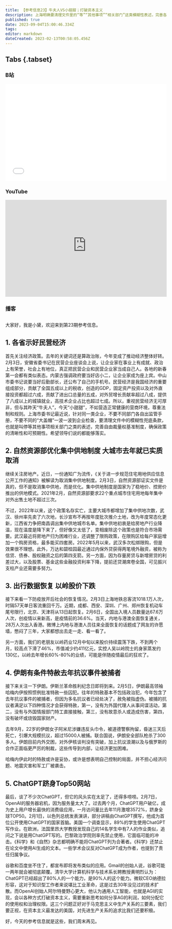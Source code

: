 ```yaml
---
title: 【参考信息23】牛夫人VS小甜甜；打破资本主义
description: 上海明确要清理文件里的“等”“其他事项”“相关部门”这类模糊性表述，完善各领域自由裁量权基准制度。这是好事儿，但不应该只限于营商环境上。另外就在本期要做好的时候，微软发布了集成 ChatGPT 的新版搜索引擎。而OpenAI的创始人还有更大的野心：打破资本主义。
published: true
date: 2023-09-04T15:00:46.334Z
tags: 
editor: markdown
dateCreated: 2023-02-13T00:58:05.456Z
---
```


## Tabs {.tabset}
### B站
<div style="position: relative; padding: 30% 45%;">
<iframe style="position: absolute; width: 100%; height: 100%; left: 0; top: 0;" src="//player.bilibili.com/player.html?&bvid=BV14y4y1Q78Y&page=1&as_wide=1&high_quality=1&danmaku=1&autoplay=0" scrolling="no" border="0" frameborder="no" framespacing="0" allowfullscreen="true"></iframe>
</div>

### YouTube
<div style="position: relative; padding: 30% 45%;">
<iframe style="position: absolute; top: 0; left: 0; width: 100%; height: 100%;" src="https://www.youtube-nocookie.com/embed/t4Q0e0y80v0" title="YouTube video player" frameborder="0" allow="accelerometer; autoplay; clipboard-write; encrypted-media; gyroscope; picture-in-picture" allowfullscreen></iframe>
</div>
  
### 播客
<div class="podcast-player"></div>

## 

大家好，我是小黛，欢迎来到第23期参考信息。

## 1. 各省示好民营经济

首先关注经济政策。去年的关键词还是算政治账，今年变成了推动经济整体好转。2月3日，安徽省委书记在民营企业座谈会上说，让企业家在事业上有成就、政治上有荣誉，社会上有地位，真正把民营企业和民营企业家当成自己人。各地的新春第一会都有类似表态。内蒙古强调政府要当好店小二，让企业家成为座上宾。中山市委书记说要当好后勤部长，还公布了自己的手机号。民营经济是我国经济的重要组成部分，贡献了全国五成以上的税收，创造的GDP，固定资产投资以及对外直接投资都超过六成，贡献了进出口总量的五成，对外贸增长贡献率超过八成，提供了八成以上的城镇就业，高技术企业占比也超过七成。所以，重视民营经济无可厚非，但与其昨天“牛夫人”，今天“小甜甜”，不如营造正常健康的营商环境，尊重法制和规则。上海市委书记最近说，针对同一类企业，不要不同部门各自出监管手册，不要不同的“大盖帽”一波一波到企业检查，要清理文件中的模糊性兜底条款，也就是叫停等其他事项相关部门之类的表述，完善自由裁量权基准制度，确保政策的清晰性和可预期性。希望领导们说的都能够落实。

## 2. 自然资源部优化集中供地制度 大城市去年就已实质取消

继续关注房地产。近日，一份通知广为流传，《关于进一步规范住宅用地供应信息公开工作的通知》被解读为取消集中供地制度。2月3日，自然资源部证实文件是真的，但不是取消集中供地，而是优化。集中供地制度是国家为了稳地价、控房价推出的供地模式。2021年2月，自然资源部要求22个重点城市住宅用地每年集中对外出售土地不超过三次。

不过，2022年以来，这个政策名存实亡，主要大城市都增加了集中供地次数，武汉、徐州率先卖了六次地，长沙宣布不再按年度批次推介土地，改为年度常态化更新，江西省力争把南昌调出集中供地城市名单。集中供地初衷是给房地产行业降温，现在温度是降下来了，但好像又太低了，变相废除这个政策也是符合市场需要。武汉最近将房地产归为困难行业，还调整了限购政策，在限购区给每户家庭增加一个购房资格，最多能买四套房。2022年5月以来，武汉多次松绑限购，但是效果很不理想。此外，万达和碧桂园最近通过内保外贷获得两笔境外融资，被称为信贷、债券、股权融资之后的第四支箭。另一方面，因为存量房贷与新增房贷的利差过大，以及股票、基金这些金融投资利率下降，提前还贷潮席卷全国，可见振兴支柱产业还需要多努力。

## 3. 出行数据恢复 以岭股价下跌

接下来看一下防疫放开后社会的恢复情况。2月3日上海地铁总客流1018.1万人次，时隔57天单日客流重回千万。近期，成都、西安、深圳、广州、郑州恢复机动车尾号限行，北京、天津将从13日起恢复。2月6日，全国出入境人员数量达67.6万人次，创疫情以来新高，是疫情前的36.6%。当天，内地与港澳全面恢复通关，28万人次出入香港。微博上内地与港澳人员往来全面恢复的话题成了网友的许愿墙，憋闷了三年，大家都想出去走一走、看一看了。

另一方面，我们的老朋友以岭药业12月中旬以来股价持续震荡下跌，不到两个月，较高点下滑了46%，市值减少约411亿元，实控人吴以岭院士的身家蒸发约130亿，以岭去年增长60%-80%的业绩，可能是伴随疫情最后的狂欢了。

## 4. 伊朗有条件特赦去年抗议事件被捕者

接下来关注一下伊朗。伊斯兰革命胜利纪念日即将到来。2月5日，伊朗最高领袖哈梅内伊按照惯例批准特赦一些囚犯。往年的特赦基本不包括政治犯，今年包含了去年抗议事件的被捕者，但因为多名抗议者已经处决了，赦免被指虚伪。被捕的抗议者满足以下四种情况才会获得特赦，第一，没有为外国代理人从事间谍活动，第二，没有与外国情报部门特工直接接触，第三，没有故意杀人或造成伤害，第四，没有破坏或烧毁国家财产。

去年9月，22岁的伊朗女子阿米尼涉嫌违反头巾令，被道德警察拘留，昏迷三天后死亡，引爆大规模抗议，超过15000人被捕。联合国说，伊朗安全部队枪杀了300多人。伊朗目前内外交困，对外伊核谈判没有突破，加上抗议浪潮以及与俄罗斯的合作正面临更严厉的制裁，这些传导到内部，让经济更加困难。

哈梅内伊此时的特赦或许是妥协，或许是想表明自己控制的局面，并不担心经济问题、地震灾害和军工厂被袭击。

## 5. ChatGPT跻身Top50网站

最后，谈了不少次ChatGPT，但它的风头实在太足了，还得多唠唠。2月7日，OpenAI的服务器宕机，因为服务量太大了。过去两个月，ChatGPT用户破亿，成为史上用户增长最快的消费级应用，一月访问量比去年11月激增3572%，跻身全球TOP50。2月1日，以色列总统发表演讲，部分讲稿由ChatGPT撰写，他成为首位公开使用ChatGPT的国家首脑。美国一个调查显示，89%的学生使用ChatGPT写作业。在欧洲，法国里昂大学教授发现自己的14名学生中有7人的作业类似，追问之下说是用ChatGPT写的。巴黎政治学院则率先禁止使用，它面临可能的冲击。《科学》和《自然》杂志都明确不能将ChatGPT列为合著者。《科学》还禁止在论文中使用AI生成的文本。一些学术会议反对ChatGPT成为作者，也提到了责任归属争议。

谷歌和百度坐不住了，都宣布即将发布类似的应用。Gmail的创始人说，谷歌可能一两年就会被彻底颠覆。清华大学计算机科学与技术系长聘教授黄明烈认为：ChatGPT已经超出了80%人的一个能力，是90%人的这个能力。微软CEO纳德拉形容，这对于知识型工作者来说堪比工业革命，这是过去30年没见过的技术扩散。而OpenAI创始人阿尔特曼野心更大，他认为通用人工智能，也就是AGI的实现，会以各种方式打破资本主义，需要重新思考如何分享AG的利润，如何分配它的使用权和治理权限。这三个问题正好对于马克思主义中生产关系的三要素，我们要正视，在资本主义最发达的美国，对先进生产关系的追求比我们还要积极。

好，今天的参考信息就是这些，我们周末再见。
